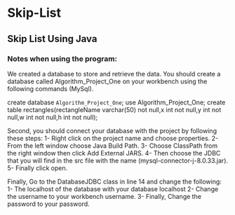 # Skip-List
## Skip List Using Java

### Notes when using the program:

We created a database to store and retrieve the data. 
You should create a database called Algorithm_Project_One on your workbench using the following commands (MySql).

create database `Algorithm_Project_One`;
use Algorithm_Project_One;
create table rectangles(rectangleName varchar(50) not null,x int not null,y int not null,w int not null,h int not null);

Second, you should connect your database with the project by following these steps:
1- Right click on the project name and choose properties.
2- From the left window choose Java Build Path.
3- Choose ClassPath from the right window then click Add External JARS.
4- Then choose the JDBC that you will find in the src file with the name (mysql-connector-j-8.0.33.jar).
5- Finally click open.

Finally, Go to the DatabaseJDBC class in line 14 and change the following:
1- The localhost of the database with your database localhost
2- Change the username to your workbench username.
3- Finally, Change the password to your password.
